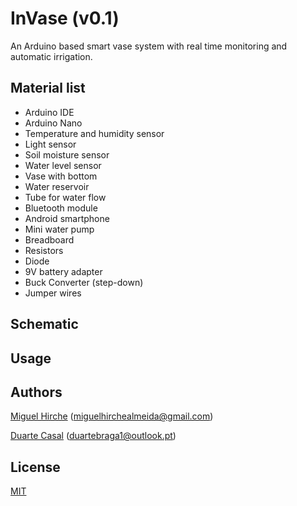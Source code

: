# InVase (v0.1)

An Arduino based smart vase system with real time monitoring and automatic irrigation.

## Material list

 - Arduino IDE
 - Arduino Nano
 - Temperature and humidity sensor
 - Light sensor
 - Soil moisture sensor
 - Water level sensor
 - Vase with bottom
 - Water reservoir
 - Tube for water flow
 - Bluetooth module
 - Android smartphone
 - Mini water pump
 - Breadboard
 - Resistors
 - Diode
 - 9V battery adapter
 - Buck Converter (step-down)
 - Jumper wires

## Schematic



## Usage



## Authors

[Miguel Hirche](https://github.com/miguelha) (miguelhirchealmeida@gmail.com)

[Duarte Casal](https://github.com/Duarte99) (duartebraga1@outlook.pt)

## License

[MIT](https://choosealicense.com/licenses/mit/)
